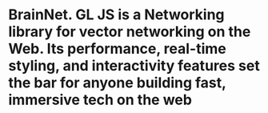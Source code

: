 # BrainNet. GL JS is a Networking library for vector networking on  the Web. Its performance, real-time styling, and interactivity features set the bar for anyone building fast, immersive tech on the web
